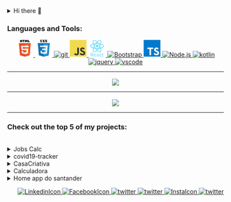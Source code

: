 <details>

<summary> Hi there 👋</summary>

![](https://komarev.com/ghpvc/?username=Mopanc&label=PROFILE+VIEWS)

</details>

  <h3 align="left">Languages and Tools:</h3>
  <p align="center"> 
  <a href="https://www.w3.org/html/" target="_blank"> 
    <img src="https://raw.githubusercontent.com/devicons/devicon/master/icons/html5/html5-original-wordmark.svg" alt="html5" width="40" height="40"/> 
  </a> 
  <a href="https://www.w3schools.com/css/" target="_blank"> 
    <img src="https://raw.githubusercontent.com/devicons/devicon/master/icons/css3/css3-original-wordmark.svg" alt="css3" width="40" height="40"/> 
  </a>  
  <a href="https://git-scm.com/" target="_blank"> 
    <img src="https://www.vectorlogo.zone/logos/git-scm/git-scm-icon.svg" alt="git" width="40" height="40"/> 
  </a> 
  <a href="https://developer.mozilla.org/en-US/docs/Web/JavaScript" target="_blank"> 
    <img src="https://raw.githubusercontent.com/devicons/devicon/master/icons/javascript/javascript-original.svg" alt="javascript" width="40" height="40"/>  
  <a href="https://reactjs.org/" target="_blank"> 
    <img src="https://raw.githubusercontent.com/devicons/devicon/master/icons/react/react-original-wordmark.svg" alt="react" width="40" height="40"/> 
  </a>
  <a href="https://getbootstrap.com/" target="_blank"> 
    <img src="https://www.vectorlogo.zone/logos/getbootstrap/getbootstrap-icon.svg" alt="Bootstrap" width="40" height="40"/> 
  </a>
  <a href="https://www.typescriptlang.org/" target="_blank"> 
    <img src="https://raw.githubusercontent.com/devicons/devicon/master/icons/typescript/typescript-original.svg" alt="typescript" width="40" height="40"/> 
  </a> 
  <a href="https://www.nodejs.org/" target="_blank"> 
    <img src="https://www.vectorlogo.zone/logos/nodejs/nodejs-icon.svg" alt="Node.js" width="40" height="40"/> 
  </a>
  <a href="https://kotlinlang.org/" target="_blank"> 
    <img src="https://www.vectorlogo.zone/logos/kotlinlang/kotlinlang-icon.svg" alt="kotlin" width="38" height="38"/> 
  </a>
  <a href="https://jquery.com/" target="_blank"> 
    <img src="https://www.vectorlogo.zone/logos/jquery/jquery-vertical.svg" alt="jquery" width="40" height="40"/> 
  </a>
     <a href="https://code.visualstudio.com/" target="_blank"> 
    <img src="https://www.vectorlogo.zone/logos/visualstudio_code/visualstudio_code-icon.svg" alt="vscode" width="40" height="40"/> 
  </a>

</p>

  <hr>



<!--
**Mopanc/Mopanc** is a ✨ _special_ ✨ repository because its `README.md` (this file) appears on your GitHub profile.
Here are some ideas to get you started:
- 🔭 I’m currently working on ...
- 🌱 I’m currently learning ...
- 👯 I’m looking to collaborate on ...
- 🤔 I’m looking for help with ...
- 📫 How to reach me: ...
- 😄 Pronouns: ...
- ⚡ Fun fact: ...
-->

<p align="center">
  <img align="center" src="https://github-readme-stats.vercel.app/api?username=mopanc&show_icons=true&theme=dark">
</p>

<hr>

<p align="center">
 <img align="center" height="190" src="https://github-readme-stats.vercel.app/api/top-langs/?username=mopanc&langs_count=8&layout=compact&theme=dark" />
</p>
<!--
<p align="center"> 
  <a href="https://linkedin.com/in/jorge-mopanc" target="_blank">
    <img align="center" src="https://cdn.jsdelivr.net/npm/simple-icons@3.0.1/icons/linkedin.svg" alt="mopanc" height="35" width="35" />
</p>
-->

<hr>


<h3 align="left">
  Check out the top 5 of my projects:
</h3>

<br>


<details>

<summary>Jobs Calc</summary>


  | Title | Languages and Tools | Description
  | :---: | :---: | :---: |
  | Calculadora de Jobs Freelance | JavaScript/Html5/Css3/Node.js/Ejs/Express/Sqlite | O JobsCalc é uma aplicação de estimativa de cálculo para projetos freelancer, onde é possível cadastrar e excluir jobs (projetos), obtendo uma estimativa de custo de cada job. Além disso, é possível traçar o valor da hora da pessoa que estará usando o sistema 💰


</details>

<details>

  <summary>covid19-tracker</summary>


  | Title | Languages and Tools | Description 
  | :---: | :---: | :---: |
  | Covid19-tracker | JavaScript/Html5 | Projeto Web utilizando React consumindo uma api para rastreio dos dados do covid19 pelo mundo


</details>

<details>

<summary>CasaCriativa</summary>


  | Title | Languages and Tools | Description
  | :---: | :---: | :---: |
  | Ideias para a crise | Nodejs/Express/Nunjucks/Sqlite3 | A application to add some ideas that you thought into the lockdown of the pandemic


</details>

<!--<details>

  <summary>API Crypto Coins</summary>


  | Title | Languages and Tools | Description 
  | :---: | :---: | :---: |
  | API Crypto Coins | JavaScript/Html5/Css3 | Projeto Web utilizando a API Coin Market Cap


</details>-->

<details>

<summary>Calculadora</summary>


  | Title | Languages and Tools | Description 
  | :---: | :---: | :---: |
  | Calc | Html5/Css3 | Projeto simplificado de uma calculadora


</details>

<!--<details>

<summary>Catálogo digital API Marvel</summary>


  | Title | Languages and Tools | Description
  | :---: | :---: | :---: |
  | Catálogo digital Marvel | JavaScript/Html5/Css3/Bootstrap | O app connsiste numa pagina web básica consumindo a API da Marvel trazendo a tela de quadrinhos e o título!


</details>-->



<details>

<summary>Home app do santander</summary>


  | Title | Languages and Tools | Description
  | :---: | :---: | :---: |
  | SantanderDevWeek | Kotlin | Página home do app Santander funcionando de forma responsiva!


</details>

<!--<details>

<summary>snakeGame</summary>


  | Title | Languages and Tools | Description
  | :---: | :---: | :---: |
  | snakeGame | JavaScript/Html5/Css3 | Recriando o jogo da cobrinha


</details>-->

<!--<details>

<summary>Game Of Thrones page</summary>


  | Title | Languages and Tools | Description
  | :---: | :---: | :---: |
  | Game Of Thrones page | Jquery/Html5/Css3 | Página web responsiva da série Game Of Thrones todas as capas das temporadas funcionando em carrosel!



</details>-->

<!--<details>

<summary>Home Netflix</summary>


  | Title | Languages and Tools | Description
  | :---: | :---: | :---: |
  | Interface Netflix | JavaScript/Html5/Css3 | Recriando a tela home da Netflix


</details>-->

<!--<details>

<summary>Instagram Login page</summary>


  | Title | Languages and Tools | Description
  | :---: | :---: | :---: |
  | Instagram Login page | Html5/Css3 | Instagram login page, responsive!


</details>-->


<!--<details>

<summary>Oficina</summary>


  | Title | Languages and Tools | Description
  | :---: | :---: | :---: |
  | Oficina | Node.js/React/AntTd/JsonServer | The application is for a mechanical workshop of providing services, with two main functions: End user can through a simple web page schedule services for your vehicle. The administrator user (does not contain login) will be able to manage the types of service that the workshop offers and manage the services already scheduled.


</details>

<details>


<summary>Projeto Google glass</summary>


  | Title | Languages and Tools | Description
  | :---: | :---: | :---: |
  | Projeto Google glass | Html5/Css3/JavaScript | Projeto de uma landing page sobre tecnologia!


</details>


<details>

<summary>Python Birds</summary>


  | Title | Languages and Tools | Description
  | :---: | :---: | :---: |
  | Angry Birds Simplificado | Python | Versão simples do jogo Angry Birds. Ela não contém replay nem reset, de forma que o jogo não pode retroceder.


</details>

<details>

<summary>Tela de Login Facebook</summary>


  | Title | Languages and Tools | Description
  | :---: | :---: | :---: |
  | Facebook login | Html5/Css3 | Tela de login da página do Facebook


</details>-->


<p align="right">
  <a href="https://www.linkedin.com/in/jorge-mopanc/" target="_blank"> 
    <img src="https://www.vectorlogo.zone/logos/linkedin/linkedin-icon.svg" alt="LinkedinIcon" width="30" height="30"/> 
  </a> 
  <a href="https://www.facebook.com/jorgemopanc" target="_blank"> 
    <img src="https://www.vectorlogo.zone/logos/facebook/facebook-tile.svg" alt="FacebookIcon" width="30" height="30"/> 
  </a> 

   <a href="https://twitter.com/JorgeMo56542670" target="_blank"> 
    <img src="https://www.vectorlogo.zone/logos/twitter/twitter-tile.svg" alt="twitter" width="30" height="30"/> 
  </a>
     <a href="https://codepen.io/mopanc" target="_blank"> 
    <img src="https://image.flaticon.com/icons/png/512/2111/2111262.png" alt="twitter" width="30" height="30"/> 
  </a>
     <a href="https://www.instagram.com/jorgemopanc/" target="_blank"> 
    <img src="https://www.vectorlogo.zone/logos/instagram/instagram-icon.svg" alt="InstaIcon" width="30" height="30"/> 
  </a>
  <a href="https://mopanc.github.io/" target="_blank"> 
    <img src="https://image.flaticon.com/icons/png/512/876/876019.png" alt="twitter" width="30" height="30"/> 
  </a>


</p>
